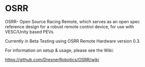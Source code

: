 # OSRR

OSRR- Open Source Racing Remote, which serves as an open spec reference design for a robust remote control device, for use with VESC/Unity based PEVs. 

Currently in Beta Testing using OSRR Remote Hardware version 0.3. 

For information on setup & usage, please see the Wiki: 

https://github.com/DresnerRobotics/OSRR/wiki
